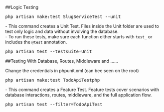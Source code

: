 ##Logic Testing
<pre>php artisan make:test SlugServiceTest --unit</pre>
<p>
- This command creates a Unit Test. Files inside the Unit folder are used to test only logic and data without involving the database.<br>
- To run these tests, make sure each function either starts with <code>test_</code> or includes the <code>@test</code> annotation.
</p>
<pre>php artisan test --testsuite=Unit</pre>


##Testing With Database, Routes, Middleware and ......
<p>Change the credentials in phpunit.xml (can bee seen on the root)</p>

<pre>php artisan make:test TodoApiTestphp</pre>
<p>
- This command creates a Feature Test. Feature tests cover scenarios with database interactions, routes, middleware, and the full application flow.
</p>
<pre>php artisan test --filter=TodoApiTest</pre>
